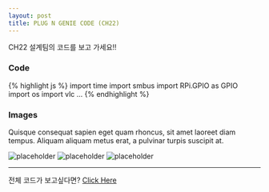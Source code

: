 ```yaml
---
layout: post
title: PLUG N GENIE CODE (CH22)
---
```



<div class="message">
  CH22 설계팀의 코드를 보고 가세요!!
</div>

### Code

{% highlight js %}
import time
import smbus
import RPi.GPIO as GPIO
import os
import vlc
...
{% endhighlight %}

### Images

Quisque consequat sapien eget quam rhoncus, sit amet laoreet diam tempus. Aliquam aliquam metus erat, a pulvinar turpis suscipit at.

![placeholder](https://placehold.it/800x400 "Large example image")
![placeholder](https://placehold.it/400x200 "Medium example image")
![placeholder](https://placehold.it/200x200 "Small example image")



-----

전체 코드가 보고싶다면? <a href="https://github.com/mijinchoi/ch-22/blob/master/yeah%20(1).py">Click Here</a>
